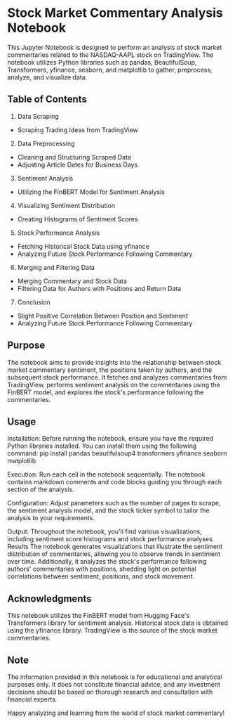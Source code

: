 # Stock Market Commentary Analysis Notebook
This Jupyter Notebook is designed to perform an analysis of stock market commentaries related to the NASDAQ-AAPL stock on TradingView. The notebook utilizes Python libraries such as pandas, BeautifulSoup, Transformers, yfinance, seaborn, and matplotlib to gather, preprocess, analyze, and visualize data.

## Table of Contents

1. Data Scraping
- Scraping Trading Ideas from TradingView
2. Data Preprocessing
- Cleaning and Structuring Scraped Data
- Adjusting Article Dates for Business Days
3. Sentiment Analysis
- Utilizing the FinBERT Model for Sentiment Analysis
4. Visualizing Sentiment Distribution
- Creating Histograms of Sentiment Scores
5. Stock Performance Analysis
- Fetching Historical Stock Data using yfinance
- Analyzing Future Stock Performance Following Commentary
6. Merging and Filtering Data
- Merging Commentary and Stock Data
- Filtering Data for Authors with Positions and Return Data
7. Conclusion
- Slight Positive Correlation Between Position and Sentiment
- Analyzing Future Stock Performance Following Commentary
## Purpose
The notebook aims to provide insights into the relationship between stock market commentary sentiment, the positions taken by authors, and the subsequent stock performance. It fetches and analyzes commentaries from TradingView, performs sentiment analysis on the commentaries using the FinBERT model, and explores the stock's performance following the commentaries.

## Usage 
Installation: Before running the notebook, ensure you have the required Python libraries installed. You can install them using the following command:
pip install pandas beautifulsoup4 transformers yfinance seaborn matplotlib

Execution: Run each cell in the notebook sequentially. The notebook contains markdown comments and code blocks guiding you through each section of the analysis.

Configuration: Adjust parameters such as the number of pages to scrape, the sentiment analysis model, and the stock ticker symbol to tailor the analysis to your requirements.

Output: Throughout the notebook, you'll find various visualizations, including sentiment score histograms and stock performance analyses.
Results
The notebook generates visualizations that illustrate the sentiment distribution of commentaries, allowing you to observe trends in sentiment over time. Additionally, it analyzes the stock's performance following authors' commentaries with positions, shedding light on potential correlations between sentiment, positions, and stock movement.

## Acknowledgments
This notebook utilizes the FinBERT model from Hugging Face's Transformers library for sentiment analysis.
Historical stock data is obtained using the yfinance library.
TradingView is the source of the stock market commentaries.
## Note
The information provided in this notebook is for educational and analytical purposes only. It does not constitute financial advice, and any investment decisions should be based on thorough research and consultation with financial experts.

Happy analyzing and learning from the world of stock market commentary!
